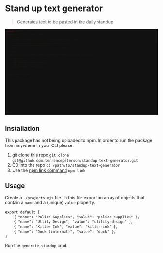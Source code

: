# Stand up text generator

> Generates text to be pasted in the daily standup 

![Example usage](https://github.com/terrencepeterson/standup-text-generator/blob/main/generate-standup.gif)

## Installation
This package has not being uploaded to npm. In order to run the package from anywhere in your CLI please:

1. git clone this repo `git clone git@github.com:terrencepeterson/standup-text-generator.git` 
2. CD into the repo `cd /path/to/standup-text-generator`
3. Use the [npm link command](https://docs.npmjs.com/cli/v11/commands/npm-link) `npm link`

## Usage

Create a `./projects.mjs` file. In this file export an array of objects that contain a `name` and a (unique) `value` property.
```
export default [
    { "name": "Police Supplies", "value": "police-supplies" },
    { "name": "Utlity Design", "value": "utility-design" },
    { "name": "Killer Ink", "value": "killer-ink" },
    { "name": "Dock (internal)", "value": "dock" },
]
```

Run the `generate-standup` cmd.


